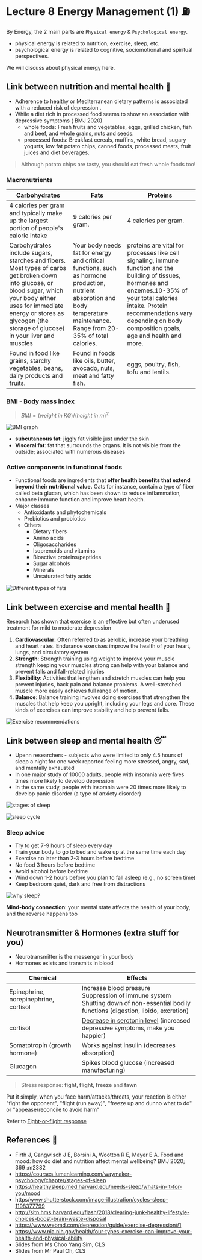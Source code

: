 # Lecture 8 Energy Management (1) :fuelpump:

By Energy, the 2 main parts are `Physical energy` & `Psychological energy`. 
- physical energy is related to nutrition, exercise, sleep, etc.
- psychological energy is related to cognitive, sociomotional and spiritual perspectives.

We will discuss about physical energy here.

## Link between nutrition and mental health :bento:
- Adherence to healthy or Mediterranean dietary patterns is associated with a reduced risk of depression .
- While a diet rich in processed food seems to show an association with depressive symptoms ( BMJ 2020)
    - whole foods: Fresh fruits and vegetables, eggs, grilled chicken, fish and beef, and whole grains, nuts and seeds.
    - processed foods: Breakfast cereals, muffins, white bread, sugary yogurts, low fat potato chips, canned foods, processed meats, fruit juices and diet beverages.
> Although potato chips are tasty, you should eat fresh whole foods too!

### Macronutrients
| Carbohydrates  | Fats  | Proteins  |
|---|---|---|
| 4 calories per gram and typically make up the largest portion of people's calorie intake  | 9 calories per gram.  | 4 calories per gram.  |
| Carbohydrates include sugars, starches and fibers. Most types of carbs get broken down into glucose, or blood sugar, which your body either uses for immediate energy or stores as glycogen (the storage of glucose) in your liver and muscles  | Your body needs fat for energy and critical functions, such as hormone production, nutrient absorption and body temperature maintenance. Range from 20-35% of total calories.  | proteins are vital for processes like cell signaling, immune function and the building of tissues, hormones and enzemes.10-35% of your total calories intake. Protein recommendations vary depending on body composition goals, age and health and more.  |
| Found in food like grains, starchy vegetables, beans, dairy products and fruits.  | Found in foods like oils, butter, avocado, nuts, meat and fatty fish.  | eggs, poultry, fish, tofu and lentils.    |

### BMI - Body mass index
>  $`BMI = (weight\ in\ KG) / (height\ in\ m)^2 `$

![BMI graph](L8/bmi.png)

- **subcutaneous fat**: jiggly fat visible just under the skin
- **Visceral fat**: fat that surrounds the organs. It is not visible from the outside; associated with numerous diseases

### Active components in functional foods
- Functional foods are ingredients that **offer health benefits that extend beyond their nutritional value.** Oats for instance, contain a type of fiber called beta glucan, which has been shown to reduce inflammation, enhance immune function and improve heart health.
- Major classes
    - Antioxidants and phytochemicals
    - Prebiotics and probiotics
    - Others
        - Dietary fibers
        - Amino acids
        - Oligosaccharides
        - Isoprenoids and vitamins
        - Bioactive proteins/peptides
        - Sugar alcohols
        - Minerals
        - Unsaturated fatty acids

![Different types of fats](L8/fats.png)

## Link between exercise and mental health :running:
Research has shown that exercise is an effective but often underused treatment for mild to moderate depression

1. **Cardiovascular**: Often referred to as aerobic, increase your breathing and heart rates. Endurance exercises improve the health of your heart, lungs, and circulatory system
2. **Strength**: Strength training using weight to improve your muscle strength keeping your muscles strong can help with your balance and prevent falls and fall-related injuries
3. **Flexibility**: Activities that lengthen and stretch muscles can help you prevent injuries, back pain and balance problems. A well-stretched muscle more easily achieves full range of motion.
4. **Balance**: Balance training involves doing exercises that strengthen the muscles that help keep you upright, including your legs and core. These kinds of exercises can improve stability and help prevent falls.

![Exercise recommendations](L8/exercise-recommendations.png)

## Link between sleep and mental health :sleeping:
- Upenn researchers - subjects who were limited to only 4.5 hours of sleep a night for one week reported feeling more stressed, angry, sad, and mentally exhausted
- In one major study of 10000 adults, people with insomnia were fives times more likely to develop depression
- In the same study, people with insomnia were 20 times more likely to develop panic disorder (a type of anxiety disorder)

![stages of sleep](L8/stages-of-sleep.png)

![sleep cycle](L8/sleep-cycle.png)

### Sleep advice
- Try to get 7-9 hours of sleep every day
- Train your body to go to bed and wake up at the same time each day
- Exercise no later than 2-3 hours before bedtime
- No food 3 hours before bedtime
- Avoid alcohol before bedtime
- Wind down 1-2 hours before you plan to fall asleep (e.g., no screen time)
- Keep bedroom quiet, dark and free from distractions

![why sleep?](L8/why-sleep.png)

**Mind-body connection**:  your mental state affects the health of your body, and the reverse happens too

## Neurotransmitter & Hormones (extra stuff for you)
- Neurotransmitter is the messenger in your body
- Hormones exists and transmits in blood

| Chemical  | Effects  |
|---|---|
| Epinephrine, norepinephrine, cortisol  | Increase blood pressure <br/> Suppression of immune system <br/> Shutting down of non-essential bodily functions (digestion, libido, excretion)  |
| cortisol  | <ins>Decrease in serotonin level</ins> (increased depressive symptoms, make you happier)  |
| Somatotropin (growth hormone)  | Works against insulin (decreases absorption)  |
| Glucagon  | Spikes blood glucose (increased manufacturing)  |

> Stress response: **fight, flight, freeze** and **fawn**

Put it simply, when you face harm/attacks/threats, your reaction is either "fight the opponent", "flight (run away)", "freeze up and dunno what to do" or "appease/reconcile to avoid harm" 

Refer to [Fight-or-flight response](https://en.wikipedia.org/wiki/Fight-or-flight_response)

## References :book:
- Firth J, Gangwisch J E, Borsini A, Wootton R E, Mayer E A. Food and mood: how do diet and nutrition affect mental wellbeing? BMJ 2020; 369 :m2382
- https://courses.lumenlearning.com/waymaker-psychology/chapter/stages-of-sleep
- https://healthysleep.med.harvard.edu/needs-sleep/whats-in-it-for-you/mood
- https/www.shutterstock.com/image-illustration/cycles-sleep-1198377799
- http://sitn.hms.harvard.edu/flash/2018/clearing-junk-healthy-lifestyle-choices-boost-brain-waste-disposal
- https://www.webmd.com/depression/guide/exercise-depression#1
- https://www.nia.nih.gov/health/four-types-exercise-can-improve-your-health-and-physical-ability
- Slides from Ms Choo Yang Sim, CLS
- Slides from Mr Paul Oh, CLS